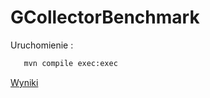 # GCollectorBenchmark

Uruchomienie :
```bash
   mvn compile exec:exec
```

[Wyniki](https://github.com/mossowski/GCollectorBenchmark/blob/master/gc.pdf)
